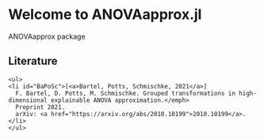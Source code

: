 # Welcome to ANOVAapprox.jl

ANOVAapprox package

## Literature

```@raw html
<ul>
<li id="BaPoSc">[<a>Bartel, Potts, Schmischke, 2021</a>]
  F. Bartel, D. Potts, M. Schmischke. Grouped transformations in high-dimensional explainable ANOVA approximation.</emph>
  Preprint 2021.
  arXiv: <a href="https://arxiv.org/abs/2010.10199">2010.10199</a>.
</li>
</ul>
```